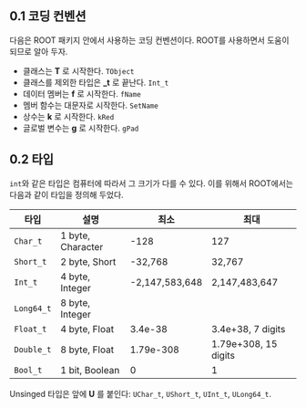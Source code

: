 ## 0.1 코딩 컨벤션

다음은 ROOT 패키지 안에서 사용하는 코딩 컨벤션이다. ROOT를 사용하면서 도움이 되므로 알아 두자.
- 클래스는 **T** 로 시작한다. `TObject`
- 클래스를 제외한 타입은 **_t** 로 끝난다. `Int_t`
- 데이터 멤버는 **f** 로 시작한다. `fName`
- 멤버 함수는 대문자로 시작한다. `SetName`
- 상수는 **k** 로 시작한다. `kRed`
- 글로벌 변수는 **g** 로 시작한다. `gPad`

## 0.2 타입

`int`와 같은 타입은 컴퓨터에 따라서 그 크기가 다를 수 있다.  이를 위해서 ROOT에서는 다음과 같이 타입을 정의해 두었다.

| 타입 | 설명 | 최소 | 최대 |
| --- | --- | --- | --- |
|`Char_t`    | 1 byte, Character | -128 | 127 |
|`Short_t`   | 2 byte, Short     | -32,768 | 32,767 |
|`Int_t`     | 4 byte, Integer   | -2,147,583,648 | 2,147,483,647 |
|`Long64_t`  | 8 byte, Integer   |
|`Float_t`   | 4 byte, Float     | 3.4e-38 | 3.4e+38, 7 digits |
|`Double_t`  | 8 byte, Float     | 1.79e-308 | 1.79e+308, 15 digits |
|`Bool_t`    | 1 bit,  Boolean   | 0 | 1 |

Unsinged 타입은 앞에 **U** 를 붙인다: `UChar_t`, `UShort_t`, `UInt_t`, `ULong64_t`.
